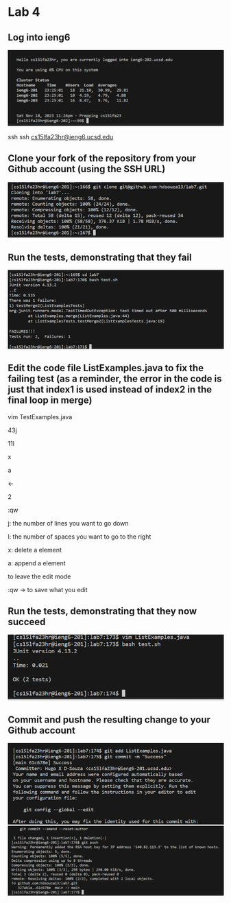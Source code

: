 Lab 4
=========

Log into ieng6
---
![Image](phlab4.1.png)

ssh ssh cs15lfa23hr@ieng6.ucsd.edu <enter>

Clone your fork of the repository from your Github account (using the SSH URL)
---
![Image](lab4ph1.png)



Run the tests, demonstrating that they fail
---
![Image](lab4ph2.png)

Edit the code file ListExamples.java to fix the failing test (as a reminder, the error in the code is just that index1 is used instead of index2 in the final loop in merge)
---

vim TestExamples.java

43j

11l

x

a 

<-

2

<esq> 

:qw 

<enter>

j: the number of lines you want to go down

l: the number of spaces you want to go to the right

x: delete a element

a: append a element

<esq> to leave the edit mode

:qw -> to save what you edit

Run the tests, demonstrating that they now succeed
---
![Image](lab4ph3.png)

Commit and push the resulting change to your Github account
----
![Image](lab4ph4.png)
![Image](lab4ph5.png)
